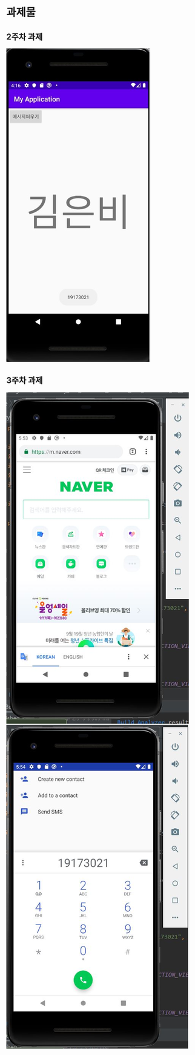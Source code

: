# 과제물

## 2주차 과제
<img width="" height="" src="./19173021_김은비.jpg"></img>

## 3주차 과제
<img width="" height="" src="./png/cap1.jpg"></img>
<img width="" height="" src="./png/cap2.jpg"></img>
